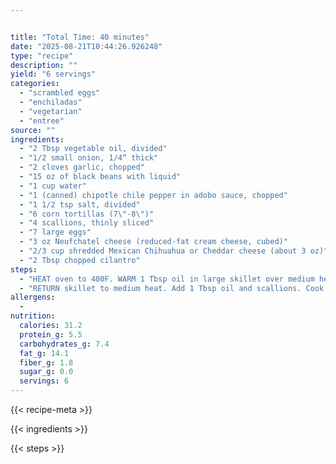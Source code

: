 ```yaml
---


title: "Total Time: 40 minutes"
date: "2025-08-21T10:44:26.926248"
type: "recipe"
description: ""
yield: "6 servings"
categories:
  - "scrambled eggs"
  - "enchiladas"
  - "vegetarian"
  - "entree"
source: ""
ingredients:
  - "2 Tbsp vegetable oil, divided"
  - "1/2 small onion, 1/4“ thick"
  - "2 cloves garlic, chopped"
  - "15 oz of black beans with liquid"
  - "1 cup water"
  - "1 (canned) chipotle chile pepper in adobo sauce, chopped"
  - "1 1/2 tsp salt, divided"
  - "6 corn tortillas (7\"-8\")"
  - "4 scallions, thinly sliced"
  - "7 large eggs"
  - "3 oz Neufchatel cheese (reduced-fat cream cheese, cubed)"
  - "2/3 cup shredded Mexican Chihuahua or Cheddar cheese (about 3 oz)"
  - "2 Tbsp chopped cilantro"
steps:
  - "HEAT oven to 400F. WARM 1 Tbsp oil in large skillet over medium heat. Add onion. Cook until golden, about 7 minutes. Add garlic and cook 1 minute. Scoop into blender, leaving oil. Set pan aside. Puree with beans, water, pepper and 3/4 tsp salt until smooth. Season with more salt, if desired. LAY tortillas on baking sheet. Coat both sides lightly with oil. Stack in twos. Bake until pliable, about 3 minutes. Remove, stack and keep warm."
  - "RETURN skillet to medium heat. Add 1 Tbsp oil and scallions. Cook until soft 2 to 3 minutes. Whisk eggs and 3/4 tsp salt. Add to pan and stir every few seconds until eggs barely set. Remove from heat and stir in cream cheese. PUT 1/2 cup sauce in 11\" by 7\" baking dish. Fill tortillas with eggs, roll up and put in dish. Pour rest of sauce over enchiladas, completely covering. Sprinkle with cheese and bake until hot, 10 to 12 minutes. Sprinkle with cilantro and serve."
allergens:
  -
nutrition:
  calories: 31.2
  protein_g: 5.5
  carbohydrates_g: 7.4
  fat_g: 14.1
  fiber_g: 1.8
  sugar_g: 0.0
  servings: 6
---
```


{{< recipe-meta >}}

{{< ingredients >}}

{{< steps >}}
